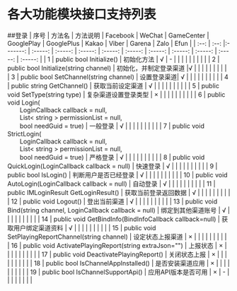 # 各大功能模块接口支持列表

##登录
| 序号 | 方法名 | 方法说明 | Facebook | WeChat | GameCenter | GooglePlay | GooglePlus | Kakao | Viber | Garena | Zalo | Efun |
| :--: | :--: |:-------: | :-----: |  :-----: |  :-----: |  :-----: |  :-----: |  :-----: |  :-----: | :-----: |  :-----: |  :-----: | 
| 1 | public bool Initialize() | 初始化方法 | √ | - | | | | | | | | |
| 2 | public bool Initialize(string channel) | 初始化，并制定登录渠道 |√ | |  | | | | | | |
| 3 | public bool SetChannel(string channel) | 设置登录渠道| √ | |  | | | | | | |
| 4 | public string GetChannel() | 获取当前设定渠道 | √ | |  | | | | | | |
| 5 | public void SetType(string type) | 复杂渠道设置登录类型 | × | |  | | | | | | |
| 6 | public void Login( <br>&emsp;&emsp;LoginCallback callback = null,<br> &emsp;&emsp;List< string > permissionList = null,<br>&emsp;&emsp;bool needGuid = true) | 一般登录 | √ | |  | | | | | | |
| 7 | public void StrictLogin( <br>&emsp;&emsp;LoginCallback callback = null,<br> &emsp;&emsp;List< string > permissionList = null,<br>&emsp;&emsp;bool needGuid = true) | 严格登录 | √ | |  | | | | | | |
| 8 | public void QuickLogin(LoginCallback callback = null) | 快速登录 | √ | |  | | | | | | |
| 9 | public bool IsLogin() | 判断用户是否已经登录 | √ | |  | | | | | | |
| 10 | public void AutoLogin(LoginCallback callback = null) | 自动登录 | √ | |  | | | | | | |
| 11 | public IMLoginResult GetLoginResult() | 获取当前登录返回数据 | √ | |  | | | | | | |
| 12 | public void Logout() | 登出当前渠道 | √ | |  | | | | | | |
| 13 | public void Bind(string channel, LoginCallback callback = null) | 绑定到其他渠道账号 | √ | |  | | | | | | |
| 14 | public void GetBindInfo(BindInfoCallback callback=null) | 获取用户绑定渠道资料 | √ | |  | | | | | | |
| 15 | public void SetPlayingReportChannel(string channel) | 设定状态上报渠道 | × | |  | | | | | | |
| 16 | public void ActivatePlayingReport(string extraJson="") | 上报状态 | × | | | | | | | | |
| 17 | public void DeactivatePlayingReport() | 关闭状态上报 | × | |  | | | | | | |
| 18 | public bool IsChannelAppInstalled() | 是否安装渠道应用 | × | |  | | | | | | |
| 19 | public bool IsChannelSupportApi() | 应用API版本是否可用 | × | - |  | | | | | | |

